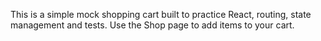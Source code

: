 This is a simple mock shopping cart built to practice React, routing, state management and tests. Use the Shop page to add items to your cart.
